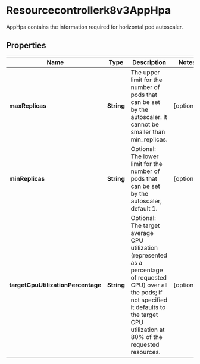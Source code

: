 

# Resourcecontrollerk8v3AppHpa

AppHpa contains the information required for horizontal pod autoscaler.

## Properties

| Name | Type | Description | Notes |
|------------ | ------------- | ------------- | -------------|
|**maxReplicas** | **String** | The upper limit for the number of pods that can be set by the autoscaler. It cannot be smaller than min_replicas. |  [optional] |
|**minReplicas** | **String** | Optional: The lower limit for the number of pods that can be set by the autoscaler, default 1. |  [optional] |
|**targetCpuUtilizationPercentage** | **String** | Optional: The target average CPU utilization (represented as a percentage of requested CPU) over all the pods; if not specified it defaults to the target CPU utilization at 80% of the requested resources. |  [optional] |



